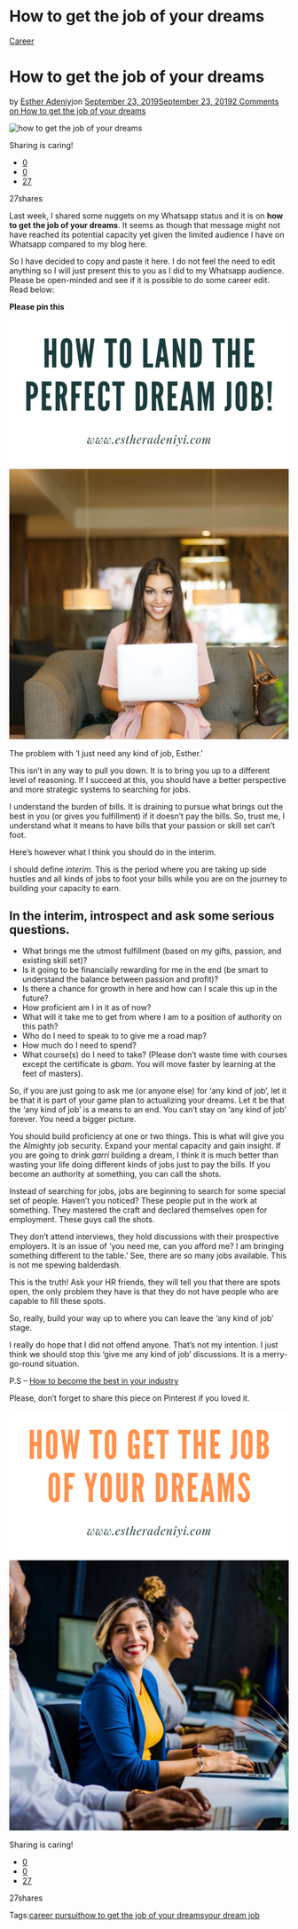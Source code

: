 # How to get the job of your dreams

[Career](https://estheradeniyi.com/category/career/)
# How to get the job of your dreams

by [Esther Adeniyi](https://estheradeniyi.com/author/esther-adeniyi/)on [September 23, 2019September 23, 2019](https://estheradeniyi.com/how-to-get-the-job-of-your-dreams/)[2 Comments on How to get the job of your dreams](https://estheradeniyi.com/how-to-get-the-job-of-your-dreams/#comments)

![how to get the job of your dreams](https://estheradeniyi.com/wp-content/uploads/2019/09/how-to-get-your-dream-job-925x540.jpeg)

Sharing is caring!

- [0](https://www.facebook.com/sharer/sharer.php?u=https%3A%2F%2Festheradeniyi.com%2Fhow-to-get-the-job-of-your-dreams%2F&amp;t=How%20to%20get%20the%20job%20of%20your%20dreams)
- [0](https://twitter.com/intent/tweet?text=How%20to%20get%20the%20job%20of%20your%20dreams&amp;url=https%3A%2F%2Festheradeniyi.com%2Fhow-to-get-the-job-of-your-dreams%2F)
- [27](#)

27shares

Last week, I shared some nuggets on my Whatsapp status and it is on **how to get the job of your dreams**. It seems as though that message might not have reached its potential capacity yet given the limited audience I have on Whatsapp compared to my blog here.

So I have decided to copy and paste it here. I do not feel the need to edit anything so I will just present this to you as I did to my Whatsapp audience. Please be open-minded and see if it is possible to do some career edit. Read below:

**Please pin this**

![how to get the perfect job](images\how-to-get-the-job-of-your-dreams-2.png)

The problem with &#x2018;I just need any kind of job, Esther.&#x2019;

This isn&#x2019;t in any way to pull you down. It is to bring you up to a different level of reasoning. If I succeed at this, you should have a better perspective and more strategic systems to searching for jobs.

I understand the burden of bills. It is draining to pursue what brings out the best in you (or gives you fulfillment) if it doesn&#x2019;t pay the bills. So, trust me, I understand what it means to have bills that your passion or skill set can&#x2019;t foot.

Here&#x2019;s however what I think you should do in the interim.

I should define *interim*. This is the period where you are taking up side hustles and all kinds of jobs to foot your bills while you are on the journey to building your capacity to earn.

## In the interim, introspect and ask some serious questions.

- What brings me the utmost fulfillment (based on my gifts, passion, and existing skill set)?
- Is it going to be financially rewarding for me in the end (be smart to understand the balance between passion and profit)?
- Is there a chance for growth in here and how can I scale this up in the future?
- How proficient am I in it as of now?
- What will it take me to get from where I am to a position of authority on this path?
- Who do I need to speak to to give me a road map?
- How much do I need to spend?
- What course(s) do I need to take? (Please don&#x2019;t waste time with courses except the certificate is *gbam*. You will move faster by learning at the feet of masters).

So, if you are just going to ask me (or anyone else) for &#x2018;any kind of job&#x2019;, let it be that it is part of your game plan to actualizing your dreams. Let it be that the &#x2018;any kind of job&#x2019; is a means to an end. You can&#x2019;t stay on &#x2018;any kind of job&#x2019; forever. You need a bigger picture.

You should build proficiency at one or two things. This is what will give you the Almighty job security. Expand your mental capacity and gain insight. If you are going to drink *garri* building a dream, I think it is much better than wasting your life doing different kinds of jobs just to pay the bills. If you become an authority at something, you can call the shots.

Instead of searching for jobs, jobs are beginning to search for some special set of people. Haven&#x2019;t you noticed? These people put in the work at something. They mastered the craft and declared themselves open for employment. These guys call the shots.

They don&#x2019;t attend interviews, they hold discussions with their prospective employers. It is an issue of &#x2018;you need me, can you afford me? I am bringing something different to the table.&#x2019; See, there are so many jobs available. This is not me spewing balderdash.

This is the truth! Ask your HR friends, they will tell you that there are spots open, the only problem they have is that they do not have people who are capable to fill these spots.

So, really, build your way up to where you can leave the &#x2018;any kind of job&#x2019; stage.

I really do hope that I did not offend anyone. That&#x2019;s not my intention. I just think we should stop this &#x2018;give me any kind of job&#x2019; discussions. It is a merry-go-round situation.

P.S &#x2013; [How to become the best in your industry](https://estheradeniyi.com/become-best-at-what-you-do/)

Please, don&#x2019;t forget to share this piece on Pinterest if you loved it.&#xA0;

![](images\how-to-get-the-job-of-your-dreams.png)

Sharing is caring!

- [0](https://www.facebook.com/sharer/sharer.php?u=https%3A%2F%2Festheradeniyi.com%2Fhow-to-get-the-job-of-your-dreams%2F&amp;t=How%20to%20get%20the%20job%20of%20your%20dreams)
- [0](https://twitter.com/intent/tweet?text=How%20to%20get%20the%20job%20of%20your%20dreams&amp;url=https%3A%2F%2Festheradeniyi.com%2Fhow-to-get-the-job-of-your-dreams%2F)
- [27](#)

27shares

Tags:[career pursuit](https://estheradeniyi.com/tag/career-pursuit/)[how to get the job of your dreams](https://estheradeniyi.com/tag/how-to-get-the-job-of-your-dreams/)[your dream job](https://estheradeniyi.com/tag/your-dream-job/)
